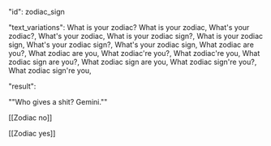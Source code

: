 "id": zodiac_sign

"text_variations":
What is your zodiac? What is your zodiac, What's your zodiac?, What's your zodiac, What is your zodiac sign?, What is your zodiac sign, What's your zodiac sign?, What's your zodiac sign, What zodiac are you?, What zodiac are you, What zodiac're you?, What zodiac're you, What zodiac sign are you?, What zodiac sign are you, What zodiac sign're you?, What zodiac sign're you,

"result":

""Who gives a shit? Gemini.""

[[Zodiac no]]

[[Zodiac yes]]